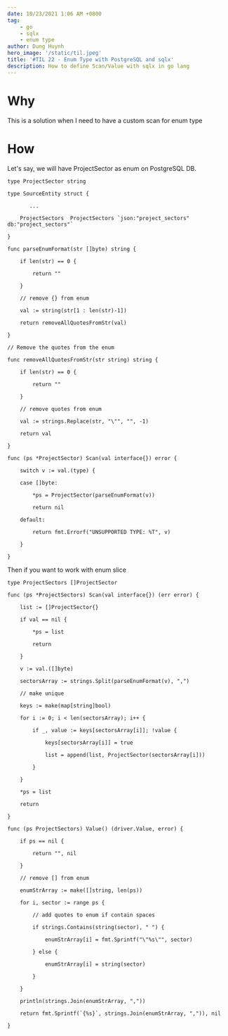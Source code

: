 ```yaml
---
date: 10/23/2021 1:06 AM +0800
tag:
    - go
    - sqlx
    - enum type
author: Dung Huynh
hero_image: '/static/til.jpeg'
title: '#TIL 22 - Enum Type with PostgreSQL and sqlx'
description: How to define Scan/Value with sqlx in go lang
---
```


# Why

This is a solution when I need to have a custom scan for enum type

# How

Let's say, we will have ProjectSector as enum on PostgreSQL DB.

    type ProjectSector string

    type SourceEntity struct {

           ...

    	ProjectSectors  ProjectSectors `json:"project_sectors" db:"project_sectors"`

    }

    func parseEnumFormat(str []byte) string {

    	if len(str) == 0 {

    		return ""

    	}

    	// remove {} from enum

    	val := string(str[1 : len(str)-1])

    	return removeAllQuotesFromStr(val)

    }

    // Remove the quotes from the enum

    func removeAllQuotesFromStr(str string) string {

    	if len(str) == 0 {

    		return ""

    	}

    	// remove quotes from enum

    	val := strings.Replace(str, "\"", "", -1)

    	return val

    }

    func (ps *ProjectSector) Scan(val interface{}) error {

    	switch v := val.(type) {

    	case []byte:

    		*ps = ProjectSector(parseEnumFormat(v))

    		return nil

    	default:

    		return fmt.Errorf("UNSUPPORTED TYPE: %T", v)

    	}

    }

Then if you want to work with enum slice

    type ProjectSectors []ProjectSector

    func (ps *ProjectSectors) Scan(val interface{}) (err error) {

    	list := []ProjectSector{}

    	if val == nil {

    		*ps = list

    		return

    	}

    	v := val.([]byte)

    	sectorsArray := strings.Split(parseEnumFormat(v), ",")

    	// make unique

    	keys := make(map[string]bool)

    	for i := 0; i < len(sectorsArray); i++ {

    		if _, value := keys[sectorsArray[i]]; !value {

    			keys[sectorsArray[i]] = true

    			list = append(list, ProjectSector(sectorsArray[i]))

    		}

    	}

    	*ps = list

    	return

    }

    func (ps ProjectSectors) Value() (driver.Value, error) {

    	if ps == nil {

    		return "", nil

    	}

    	// remove [] from enum

    	enumStrArray := make([]string, len(ps))

    	for i, sector := range ps {

    		// add quotes to enum if contain spaces

    		if strings.Contains(string(sector), " ") {

    			enumStrArray[i] = fmt.Sprintf("\"%s\"", sector)

    		} else {

    			enumStrArray[i] = string(sector)

    		}

    	}

    	println(strings.Join(enumStrArray, ","))

    	return fmt.Sprintf(`{%s}`, strings.Join(enumStrArray, ",")), nil

    }
